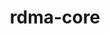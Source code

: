 ---
title: "rdma-core"
layout: cache
categories: [package, v0.18.1]
meta: {"versions": ["39.1"], "compilers": ["gcc@=7.3.1", "gcc@=7.5.0"], "oss": ["amzn2", "ubuntu18.04"], "platforms": ["linux"], "targets": ["aarch64", "graviton2", "x86_64", "x86_64_v3", "x86_64_v4"], "stacks": ["aws-ahug", "aws-ahug-aarch64", "aws-isc", "aws-isc-aarch64", "radiuss", "root"], "num_specs": 9, "num_specs_by_stack": {"aws-ahug": 2, "aws-isc": 4, "root": 9, "aws-isc-aarch64": 4, "aws-ahug-aarch64": 2, "radiuss": 1}}
spec_details: [{"hash": "mpmhpkdbyzlh2enat4l6m4dezdvubko6", "compiler": "gcc@=7.3.1", "versions": ["39.1"], "os": "amzn2", "platform": "linux", "target": "x86_64_v4", "variants": ["build_type=RelWithDebInfo", "~ipo"], "stacks": ["aws-ahug", "aws-isc", "root"], "size": "-", "tarball": "https://binaries.spack.io/releases/v0.18.1/build_cache/linux-amzn2-x86_64_v4/gcc-7.3.1/rdma-core-39.1/linux-amzn2-x86_64_v4-gcc-7.3.1-rdma-core-39.1-mpmhpkdbyzlh2enat4l6m4dezdvubko6.spack"}, {"hash": "lkb2udwr44rffgqkdqmedfdhjsobmfbz", "compiler": "gcc@=7.3.1", "versions": ["39.1"], "os": "amzn2", "platform": "linux", "target": "graviton2", "variants": ["build_type=RelWithDebInfo", "~ipo"], "stacks": ["aws-isc-aarch64", "root", "aws-ahug-aarch64"], "size": "-", "tarball": "https://binaries.spack.io/releases/v0.18.1/build_cache/linux-amzn2-graviton2/gcc-7.3.1/rdma-core-39.1/linux-amzn2-graviton2-gcc-7.3.1-rdma-core-39.1-lkb2udwr44rffgqkdqmedfdhjsobmfbz.spack"}, {"hash": "gcz4tjhed75vktahu2t6rwrwswcgnzwg", "compiler": "gcc@=7.3.1", "versions": ["39.1"], "os": "amzn2", "platform": "linux", "target": "aarch64", "variants": ["build_type=RelWithDebInfo", "~ipo"], "stacks": ["aws-isc-aarch64", "root", "aws-ahug-aarch64"], "size": "-", "tarball": "https://binaries.spack.io/releases/v0.18.1/build_cache/linux-amzn2-aarch64/gcc-7.3.1/rdma-core-39.1/linux-amzn2-aarch64-gcc-7.3.1-rdma-core-39.1-gcz4tjhed75vktahu2t6rwrwswcgnzwg.spack"}, {"hash": "oaltogs6dq373eh4t7o4t7p6ohqw7ofu", "compiler": "gcc@=7.3.1", "versions": ["39.1"], "os": "amzn2", "platform": "linux", "target": "x86_64_v3", "variants": ["build_type=RelWithDebInfo", "~ipo"], "stacks": ["root", "aws-isc"], "size": "-", "tarball": "https://binaries.spack.io/releases/v0.18.1/build_cache/linux-amzn2-x86_64_v3/gcc-7.3.1/rdma-core-39.1/linux-amzn2-x86_64_v3-gcc-7.3.1-rdma-core-39.1-oaltogs6dq373eh4t7o4t7p6ohqw7ofu.spack"}, {"hash": "wlcpw2eq5bawfa644hzxi5mphjndrn74", "compiler": "gcc@=7.3.1", "versions": ["39.1"], "os": "amzn2", "platform": "linux", "target": "x86_64_v3", "variants": ["build_type=RelWithDebInfo", "~ipo"], "stacks": ["aws-ahug", "aws-isc", "root"], "size": "-", "tarball": "https://binaries.spack.io/releases/v0.18.1/build_cache/linux-amzn2-x86_64_v3/gcc-7.3.1/rdma-core-39.1/linux-amzn2-x86_64_v3-gcc-7.3.1-rdma-core-39.1-wlcpw2eq5bawfa644hzxi5mphjndrn74.spack"}, {"hash": "xqm7f67hwbkjhcm2cyclzo22kbm7hgbb", "compiler": "gcc@=7.5.0", "versions": ["39.1"], "os": "ubuntu18.04", "platform": "linux", "target": "x86_64", "variants": ["build_type=RelWithDebInfo", "~ipo"], "stacks": ["root", "radiuss"], "size": "-", "tarball": "https://binaries.spack.io/releases/v0.18.1/build_cache/linux-ubuntu18.04-x86_64/gcc-7.5.0/rdma-core-39.1/linux-ubuntu18.04-x86_64-gcc-7.5.0-rdma-core-39.1-xqm7f67hwbkjhcm2cyclzo22kbm7hgbb.spack"}, {"hash": "fvk2okupn4jbyiumyvsb6gf3u2fakofc", "compiler": "gcc@=7.3.1", "versions": ["39.1"], "os": "amzn2", "platform": "linux", "target": "x86_64_v4", "variants": ["build_type=RelWithDebInfo", "~ipo"], "stacks": ["root", "aws-isc"], "size": "-", "tarball": "https://binaries.spack.io/releases/v0.18.1/build_cache/linux-amzn2-x86_64_v4/gcc-7.3.1/rdma-core-39.1/linux-amzn2-x86_64_v4-gcc-7.3.1-rdma-core-39.1-fvk2okupn4jbyiumyvsb6gf3u2fakofc.spack"}, {"hash": "i4wlbbwnc2xykusv47yzjhf53uxi2paa", "compiler": "gcc@=7.3.1", "versions": ["39.1"], "os": "amzn2", "platform": "linux", "target": "aarch64", "variants": ["build_type=RelWithDebInfo", "~ipo"], "stacks": ["aws-isc-aarch64", "root"], "size": "-", "tarball": "https://binaries.spack.io/releases/v0.18.1/build_cache/linux-amzn2-aarch64/gcc-7.3.1/rdma-core-39.1/linux-amzn2-aarch64-gcc-7.3.1-rdma-core-39.1-i4wlbbwnc2xykusv47yzjhf53uxi2paa.spack"}, {"hash": "4m3zzxkjqjitisxxnotryz7doq5vblmq", "compiler": "gcc@=7.3.1", "versions": ["39.1"], "os": "amzn2", "platform": "linux", "target": "graviton2", "variants": ["build_type=RelWithDebInfo", "~ipo"], "stacks": ["aws-isc-aarch64", "root"], "size": "-", "tarball": "https://binaries.spack.io/releases/v0.18.1/build_cache/linux-amzn2-graviton2/gcc-7.3.1/rdma-core-39.1/linux-amzn2-graviton2-gcc-7.3.1-rdma-core-39.1-4m3zzxkjqjitisxxnotryz7doq5vblmq.spack"}]
---